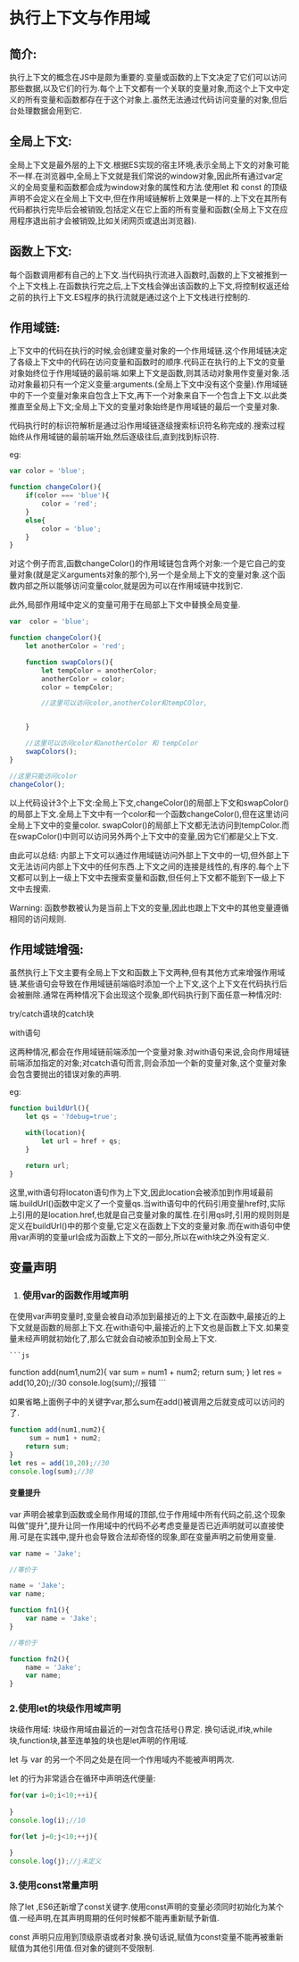 # 执行上下文与作用域

## 简介:

 执行上下文的概念在JS中是颇为重要的.变量或函数的上下文决定了它们可以访问那些数据,以及它们的行为.每个上下文都有一个关联的变量对象,而这个上下文中定义的所有变量和函数都存在于这个对象上.虽然无法通过代码访问变量的对象,但后台处理数据会用到它.

## 全局上下文:

   全局上下文是最外层的上下文.根据ES实现的宿主环境,表示全局上下文的对象可能不一样.在浏览器中,全局上下文就是我们常说的window对象,因此所有通过var定义的全局变量和函数都会成为window对象的属性和方法.使用let 和 const 的顶级声明不会定义在全局上下文中,但在作用域链解析上效果是一样的.上下文在其所有代码都执行完毕后会被销毁,包括定义在它上面的所有变量和函数(全局上下文在应用程序退出前才会被销毁,比如关闭网页或退出浏览器).

## 函数上下文:

 每个函数调用都有自己的上下文.当代码执行流进入函数时,函数的上下文被推到一个上下文栈上.在函数执行完之后,上下文栈会弹出该函数的上下文,将控制权返还给之前的执行上下文.ES程序的执行流就是通过这个上下文栈进行控制的.

## 作用域链:

 上下文中的代码在执行的时候,会创建变量对象的一个作用域链.这个作用域链决定了各级上下文中的代码在访问变量和函数时的顺序.代码正在执行的上下文的变量对象始终位于作用域链的最前端.如果上下文是函数,则其活动对象用作变量对象.活动对象最初只有一个定义变量:arguments.(全局上下文中没有这个变量).作用域链中的下一个变量对象来自包含上下文,再下一个对象来自下一个包含上下文.以此类推直至全局上下文;全局上下文的变量对象始终是作用域链的最后一个变量对象.



代码执行时的标识符解析是通过沿作用域链逐级搜索标识符名称完成的.搜索过程始终从作用域链的最前端开始,然后逐级往后,直到找到标识符.

eg:

```js
var color = 'blue';

function changeColor(){
    if(color === 'blue'){
        color = 'red';
    }
    else{
        color = 'blue';
    }
}
```

对这个例子而言,函数changeColor()的作用域链包含两个对象:一个是它自己的变量对象(就是定义arguments对象的那个),另一个是全局上下文的变量对象.这个函数内部之所以能够访问变量color,就是因为可以在作用域链中找到它.

此外,局部作用域中定义的变量可用于在局部上下文中替换全局变量.

```js
var  color = 'blue';

function changeColor(){
    let anotherColor = 'red';

    function swapColors(){
        let tempColor = anotherColor;
        anotherColor = color;
        color = tempColor;

        //这里可以访问color,anotherColor和tempCOlor,


    }

    //这里可以访问color和anotherColor 和 tempColor  
    swapColors();
}

//这里只能访问color
changeColor();
```

以上代码设计3个上下文:全局上下文,changeColor()的局部上下文和swapColor()的局部上下文.全局上下文中有一个color和一个函数changeColor(),但在这里访问全局上下文中的变量color. swapColor()的局部上下文都无法访问到tempColor.而在swapColor()中则可以访问另外两个上下文中的变量,因为它们都是父上下文.



由此可以总结: 内部上下文可以通过作用域链访问外部上下文中的一切,但外部上下文无法访问内部上下文中的任何东西.上下文之间的连接是线性的,有序的.每个上下文都可以到上一级上下文中去搜索变量和函数,但任何上下文都不能到下一级上下文中去搜索.   

 Warning: 函数参数被认为是当前上下文的变量,因此也跟上下文中的其他变量遵循相同的访问规则.

## 作用域链增强:

虽然执行上下文主要有全局上下文和函数上下文两种,但有其他方式来增强作用域链.某些语句会导致在作用域链前端临时添加一个上下文,这个上下文在代码执行后会被删除.通常在两种情况下会出现这个现象,即代码执行到下面任意一种情况时:

try/catch语块的catch块

with语句



这两种情况,都会在作用域链前端添加一个变量对象.对with语句来说,会向作用域链前端添加指定的对象;对catch语句而言,则会添加一个新的变量对象,这个变量对象会包含要抛出的错误对象的声明.

eg:

```js
function buildUrl(){
    let qs = '?debug=true';

    with(location){
        let url = href + qs;
    }

    return url;
}

```

这里,with语句将locaton语句作为上下文,因此location会被添加到作用域最前端.buildUrl()函数中定义了一个变量qs.当with语句中的代码引用变量href时,实际上引用的是location.href,也就是自己变量对象的属性.在引用qs时,引用的规则则是定义在buildUrl()中的那个变量,它定义在函数上下文的变量对象.而在with语句中使用var声明的变量url会成为函数上下文的一部分,所以在with块之外没有定义.

## 变量声明

1. ### 使用var的函数作用域声明

​       在使用var声明变量时,变量会被自动添加到最接近的上下文.在函数中,最接近的上下文就是函数的局部上下文.在with语句中,最接近的上下文也是函数上下文.如果变量未经声明就初始化了,那么它就会自动被添加到全局上下文.

    ```js
function add(num1,num2){
    var sum = num1 + num2;
    return sum;
}
let res = add(10,20);//30
console.log(sum);//报错
    ```

如果省略上面例子中的关键字var,那么sum在add()被调用之后就变成可以访问的了.

```js
function add(num1,num2){
     sum = num1 + num2;
    return sum;
}
let res = add(10,20);//30
console.log(sum);//30
```

#### 变量提升

var 声明会被拿到函数或全局作用域的顶部,位于作用域中所有代码之前,这个现象叫做"提升",提升让同一作用域中的代码不必考虑变量是否已近声明就可以直接使用.可是在实践中,提升也会导致合法却奇怪的现象,即在变量声明之前使用变量.

```js
var name = 'Jake';

//等价于

name = 'Jake';
var name;

function fn1(){
    var name = 'Jake';
}

//等价于

function fn2(){
    name = 'Jake';
    var name;
}

```

### 2.使用let的块级作用域声明

块级作用域:  块级作用域由最近的一对包含花括号{}界定. 换句话说,if块,while块,function块,甚至连单独的块也是let声明的作用域.

let 与 var 的另一个不同之处是在同一个作用域内不能被声明两次.

let 的行为非常适合在循环中声明迭代便量:

```js
for(var i=0;i<10;++i){
    
}
console.log(i);//10

for(let j=0;j<10;++j){

}
console.log(j);//j未定义
```



### 3.使用const常量声明

除了let ,ES6还新增了const关键字.使用const声明的变量必须同时初始化为某个值.一经声明,在其声明周期的任何时候都不能再重新赋予新值.

const 声明只应用到顶级原语或者对象.换句话说,赋值为const变量不能再被重新赋值为其他引用值.但对象的键则不受限制.

